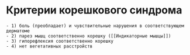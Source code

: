 # Критерии корешкового синдрома
	- 1) боль (преобладает) и чувствительные нарушения в соответствующем дерматоме
	- 2) парез мышц соответственно корешку ([[Индикаторные мышцы]])
	- 3) гипорефлексия соответственно корешку
	- 4) нет вегетативных расстройств